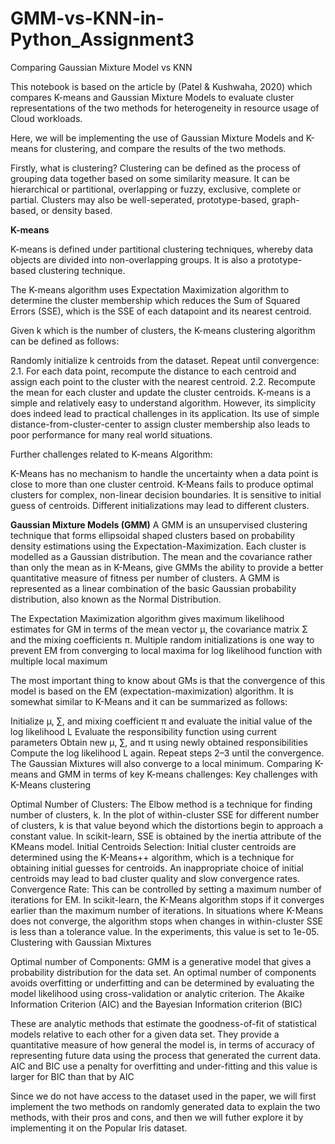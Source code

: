 # GMM-vs-KNN-in-Python_Assignment3
Comparing Gaussian Mixture Model vs KNN 

This notebook is based on the article by (Patel & Kushwaha, 2020) which compares K-means and Gaussian Mixture Models to evaluate cluster representations of the two methods for heterogeneity in resource usage of Cloud workloads.

Here, we will be implementing the use of Gaussian Mixture Models and K-means for clustering, and compare the results of the two methods.

Firstly, what is clustering?
Clustering can be defined as the process of grouping data together based on some similarity measure. It can be hierarchical or partitional, overlapping or fuzzy, exclusive, complete or partial. Clusters may also be well-seperated, prototype-based, graph-based, or density based.

**K-means**

K-means is defined under partitional clustering techniques, whereby data objects are divided into non-overlapping groups. It is also a prototype-based clustering technique.

The K-means algorithm uses Expectation Maximization algorithm to determine the cluster membership which reduces the Sum of Squared Errors (SSE), which is the SSE of each datapoint and its nearest centroid.

Given k which is the number of clusters, the K-means clustering algorithm can be defined as follows:

Randomly initialize k centroids from the dataset.
Repeat until convergence:
2.1. For each data point, recompute the distance to each centroid and assign each point to the cluster with the nearest centroid.
2.2. Recompute the mean for each cluster and update the cluster centroids.
K-means is a simple and relatively easy to understand algorithm. However, its simplicity does indeed lead to practical challenges in its application. Its use of simple distance-from-cluster-center to assign cluster membership also leads to poor performance for many real world situations.

Further challenges related to K-means Algorithm:

K-Means has no mechanism to handle the uncertainty when a data point is close to more than one cluster centroid.
K-Means fails to produce optimal clusters for complex, non-linear decision boundaries.
It is sensitive to initial guess of centroids. Different initializations may lead to different clusters.

**Gaussian Mixture Models (GMM)**
A GMM is an unsupervised clustering technique that forms ellipsoidal shaped clusters based on probability density estimations using the Expectation-Maximization. Each cluster is modelled as a Gaussian distribution. The mean and the covariance rather than only the mean as in K-Means, give GMMs the ability to provide a better quantitative measure of fitness per number of clusters. A GMM is represented as a linear combination of the basic Gaussian probability distribution, also known as the Normal Distribution.

The Expectation Maximization algorithm gives maximum likelihood estimates for GM in terms of the mean vector µ, the covariance matrix Σ and the mixing coefficients π. Multiple random initializations is one way to prevent EM from converging to local maxima for log likelihood function with multiple local maximum

The most important thing to know about GMs is that the convergence of this model is based on the EM (expectation-maximization) algorithm. It is somewhat similar to K-Means and it can be summarized as follows:

Initialize μ, ∑, and mixing coefficient π and evaluate the initial value of the log likelihood L
Evaluate the responsibility function using current parameters
Obtain new μ, ∑, and π using newly obtained responsibilities
Compute the log likelihood L again. Repeat steps 2–3 until the convergence. The Gaussian Mixtures will also converge to a local minimum.
Comparing K-means and GMM in terms of key K-means challenges:
Key challenges with K-Means clustering

Optimal Number of Clusters: The Elbow method is a technique for finding number of clusters, k. In the plot of within-cluster SSE for different number of clusters, k is that value beyond which the distortions begin to approach a constant value. In scikit-learn, SSE is obtained by the inertia attribute of the KMeans model.
Initial Centroids Selection: Initial cluster centroids are determined using the K-Means++ algorithm, which is a technique for obtaining initial guesses for centroids. An inappropriate choice of initial centroids may lead to bad cluster quality and slow convergence rates.
Convergence Rate: This can be controlled by setting a maximum number of iterations for EM. In scikit-learn, the K-Means algorithm stops if it converges earlier than the maximum number of iterations. In situations where K-Means does not converge, the algorithm stops when changes in within-cluster SSE is less than a tolerance value. In the experiments, this value is set to 1e-05.
Clustering with Gaussian Mixtures

Optimal number of Components: GMM is a generative model that gives a probability distribution for the data set. An optimal number of components avoids overfitting or underfitting and can be determined by evaluating the model likelihood using cross-validation or analytic criterion.
The Akaike Information Criterion (AIC) and the Bayesian Information criterion (BIC)

These are analytic methods that estimate the goodness-of-fit of statistical models relative to each other for a given data set. They provide a quantitative measure of how general the model is, in terms of accuracy of representing future data using the process that generated the current data. AIC and BIC use a penalty for overfitting and under-fitting and this value is larger for BIC than that by AIC

Since we do not have access to the dataset used in the paper, we will first implement the two methods on randomly generated data to explain the two methods, with their pros and cons, and then we will futher explore it by implementing it on the Popular Iris dataset.
